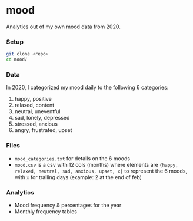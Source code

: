 # mood

Analytics out of my own mood data from 2020.

### Setup
```bash
git clone <repo>
cd mood/
```

### Data
In 2020, I categorized my mood daily to the following 6 categories:
1. happy, positive
2. relaxed, content
3. neutral, uneventful
4. sad, lonely, depressed
5. stressed, anxious
6. angry, frustrated, upset

### Files
- `mood_categories.txt` for details on the 6 moods
- `mood.csv` is a csv with 12 cols (months) where elements are `{happy, relaxed, neutral, sad, anxious, upset, x}` to represent the 6 moods, with `x` for trailing days (example: 2 at the end of feb)

### Analytics
- Mood frequency & percentages for the year
- Monthly frequency tables
